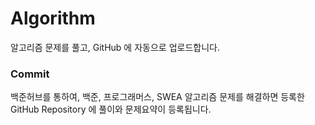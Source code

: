 # Algorithm
알고리즘 문제를 풀고, GitHub 에 자동으로 업로드합니다.

### Commit
백준허브를 통하여, 백준, 프로그래머스, SWEA 알고리즘 문제를 해결하면 등록한 GitHub Repository 에 풀이와 문제요약이 등록됩니다.

